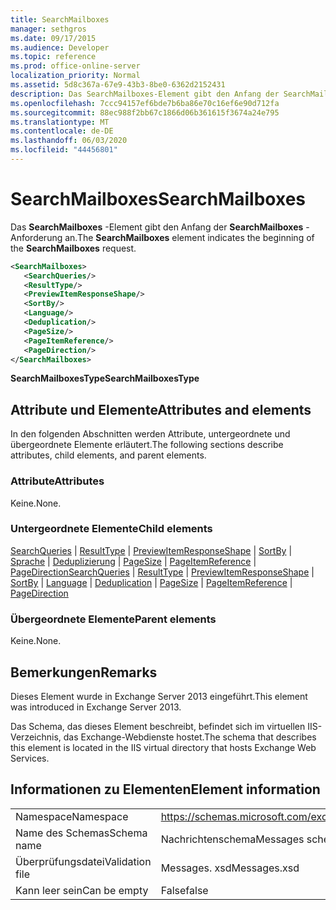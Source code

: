 ```yaml
---
title: SearchMailboxes
manager: sethgros
ms.date: 09/17/2015
ms.audience: Developer
ms.topic: reference
ms.prod: office-online-server
localization_priority: Normal
ms.assetid: 5d8c367a-67e9-43b3-8be0-6362d2152431
description: Das SearchMailboxes-Element gibt den Anfang der SearchMailboxes-Anforderung an.
ms.openlocfilehash: 7ccc94157ef6bde7b6ba86e70c16ef6e90d712fa
ms.sourcegitcommit: 88ec988f2bb67c1866d06b361615f3674a24e795
ms.translationtype: MT
ms.contentlocale: de-DE
ms.lasthandoff: 06/03/2020
ms.locfileid: "44456801"
---
```

# <a name="searchmailboxes"></a><span data-ttu-id="e5578-103">SearchMailboxes</span><span class="sxs-lookup"><span data-stu-id="e5578-103">SearchMailboxes</span></span>

<span data-ttu-id="e5578-104">Das **SearchMailboxes** -Element gibt den Anfang der **SearchMailboxes** -Anforderung an.</span><span class="sxs-lookup"><span data-stu-id="e5578-104">The **SearchMailboxes** element indicates the beginning of the **SearchMailboxes** request.</span></span> 
  
```XML
<SearchMailboxes>
   <SearchQueries/>
   <ResultType/>
   <PreviewItemResponseShape/>
   <SortBy/>
   <Language/>
   <Deduplication/>
   <PageSize/>
   <PageItemReference/>
   <PageDirection/>
</SearchMailboxes>
```

 <span data-ttu-id="e5578-105">**SearchMailboxesType**</span><span class="sxs-lookup"><span data-stu-id="e5578-105">**SearchMailboxesType**</span></span>
## <a name="attributes-and-elements"></a><span data-ttu-id="e5578-106">Attribute und Elemente</span><span class="sxs-lookup"><span data-stu-id="e5578-106">Attributes and elements</span></span>

<span data-ttu-id="e5578-107">In den folgenden Abschnitten werden Attribute, untergeordnete und übergeordnete Elemente erläutert.</span><span class="sxs-lookup"><span data-stu-id="e5578-107">The following sections describe attributes, child elements, and parent elements.</span></span>
  
### <a name="attributes"></a><span data-ttu-id="e5578-108">Attribute</span><span class="sxs-lookup"><span data-stu-id="e5578-108">Attributes</span></span>

<span data-ttu-id="e5578-109">Keine.</span><span class="sxs-lookup"><span data-stu-id="e5578-109">None.</span></span>
  
### <a name="child-elements"></a><span data-ttu-id="e5578-110">Untergeordnete Elemente</span><span class="sxs-lookup"><span data-stu-id="e5578-110">Child elements</span></span>

<span data-ttu-id="e5578-111">[SearchQueries](searchqueries.md)  |  [ResultType](resulttype.md)  |  [PreviewItemResponseShape](previewitemresponseshape.md)  |  [SortBy](sortby.md)  |  [Sprache](language.md)  |  [Deduplizierung](deduplication.md)  |  [PageSize](pagesize.md)  |  [PageItemReference](pageitemreference.md)  |  [PageDirection](pagedirection.md)</span><span class="sxs-lookup"><span data-stu-id="e5578-111">[SearchQueries](searchqueries.md) | [ResultType](resulttype.md) | [PreviewItemResponseShape](previewitemresponseshape.md) | [SortBy](sortby.md) | [Language](language.md) | [Deduplication](deduplication.md) | [PageSize](pagesize.md) | [PageItemReference](pageitemreference.md) | [PageDirection](pagedirection.md)</span></span>
  
### <a name="parent-elements"></a><span data-ttu-id="e5578-112">Übergeordnete Elemente</span><span class="sxs-lookup"><span data-stu-id="e5578-112">Parent elements</span></span>

<span data-ttu-id="e5578-113">Keine.</span><span class="sxs-lookup"><span data-stu-id="e5578-113">None.</span></span>
  
## <a name="remarks"></a><span data-ttu-id="e5578-114">Bemerkungen</span><span class="sxs-lookup"><span data-stu-id="e5578-114">Remarks</span></span>

<span data-ttu-id="e5578-115">Dieses Element wurde in Exchange Server 2013 eingeführt.</span><span class="sxs-lookup"><span data-stu-id="e5578-115">This element was introduced in Exchange Server 2013.</span></span>
  
<span data-ttu-id="e5578-116">Das Schema, das dieses Element beschreibt, befindet sich im virtuellen IIS-Verzeichnis, das Exchange-Webdienste hostet.</span><span class="sxs-lookup"><span data-stu-id="e5578-116">The schema that describes this element is located in the IIS virtual directory that hosts Exchange Web Services.</span></span>
  
## <a name="element-information"></a><span data-ttu-id="e5578-117">Informationen zu Elementen</span><span class="sxs-lookup"><span data-stu-id="e5578-117">Element information</span></span>

|||
|:-----|:-----|
|<span data-ttu-id="e5578-118">Namespace</span><span class="sxs-lookup"><span data-stu-id="e5578-118">Namespace</span></span>  <br/> |https://schemas.microsoft.com/exchange/services/2006/messages  <br/> |
|<span data-ttu-id="e5578-119">Name des Schemas</span><span class="sxs-lookup"><span data-stu-id="e5578-119">Schema name</span></span>  <br/> |<span data-ttu-id="e5578-120">Nachrichtenschema</span><span class="sxs-lookup"><span data-stu-id="e5578-120">Messages schema</span></span>  <br/> |
|<span data-ttu-id="e5578-121">Überprüfungsdatei</span><span class="sxs-lookup"><span data-stu-id="e5578-121">Validation file</span></span>  <br/> |<span data-ttu-id="e5578-122">Messages. xsd</span><span class="sxs-lookup"><span data-stu-id="e5578-122">Messages.xsd</span></span>  <br/> |
|<span data-ttu-id="e5578-123">Kann leer sein</span><span class="sxs-lookup"><span data-stu-id="e5578-123">Can be empty</span></span>  <br/> |<span data-ttu-id="e5578-124">False</span><span class="sxs-lookup"><span data-stu-id="e5578-124">false</span></span>  <br/> |
   

